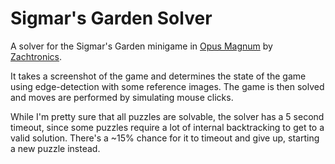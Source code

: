 # Sigmar's Garden Solver

A solver for the Sigmar's Garden minigame in [Opus Magnum](https://www.zachtronics.com/opus-magnum/) by [Zachtronics](https://www.zachtronics.com/).

It takes a screenshot of the game and determines the state of the game using edge-detection with some reference images. The game is then solved and moves are performed by simulating mouse clicks.

While I'm pretty sure that all puzzles are solvable, the solver has a 5 second timeout, since some puzzles require a lot of internal backtracking to get to a valid solution. There's a ~15% chance for it to timeout and give up, starting a new puzzle instead.

